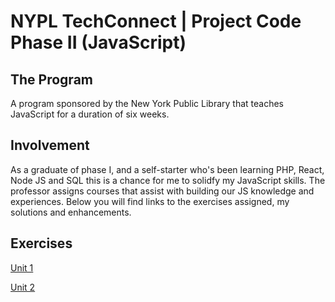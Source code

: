 # NYPL TechConnect | Project Code Phase II (JavaScript)

## The Program

A program sponsored by the New York Public Library that teaches JavaScript for a duration of six weeks.

## Involvement

As a graduate of phase I, and a self-starter who's been learning PHP, React, Node JS and SQL this is a chance for me to solidfy my JavaScript skills. The professor assigns courses that assist with building our JS knowledge and experiences. Below you will find links to the exercises assigned, my solutions and enhancements.

## Exercises

[Unit 1](units/unit_1/unit1.md)

[Unit 2](units/unit_2/unit2.md)
